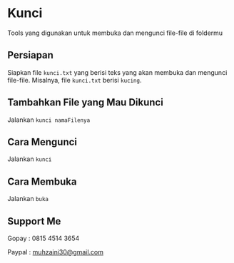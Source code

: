 # Kunci

Tools yang digunakan untuk membuka dan mengunci file-file di foldermu

## Persiapan

Siapkan file `kunci.txt` yang berisi teks yang akan membuka dan mengunci file-file. Misalnya, file `kunci.txt` berisi `kucing`.

## Tambahkan File yang Mau Dikunci

Jalankan `kunci namaFilenya`

## Cara Mengunci

Jalankan `kunci`

## Cara Membuka

Jalankan `buka`

## Support Me

Gopay : 0815 4514 3654

Paypal : muhzaini30@gmail.com
